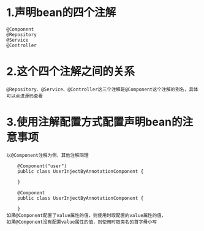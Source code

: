 # 1.声明bean的四个注解
    @Component
    @Repository
    @Service
    @Controller
# 2.这个四个注解之间的关系
    @Repository、@Service、@Controller这三个注解是@Component这个注解的别名，具体可以点进源码查看
# 3.使用注解配置方式配置声明bean的注意事项
    以@Component注解为例，其他注解同理

        @Component("user")
        public class UserInjectByAnnotationComponent {
    
        }
    
        @Component
        public class UserInjectByAnnotationComponent {
    
        }
    如果@Component配置了value属性的值，则使用时取配置的value属性的值，
    如果@Component没有配置value属性的值，则使用时取类名的首字母小写